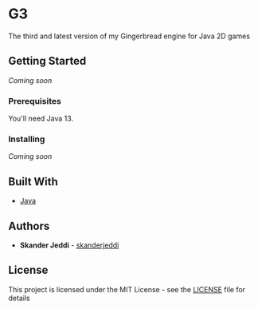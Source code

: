 # G3
The third and latest version of my Gingerbread engine for Java 2D games

## Getting Started

*Coming soon*

### Prerequisites

You'll need Java 13.

### Installing

*Coming soon*

## Built With

* [Java](https://www.java.com/)

## Authors

* **Skander Jeddi** - [skanderjeddi](https://github.com/skanderjeddi)

## License

This project is licensed under the MIT License - see the [LICENSE](LICENSE.md) file for details
